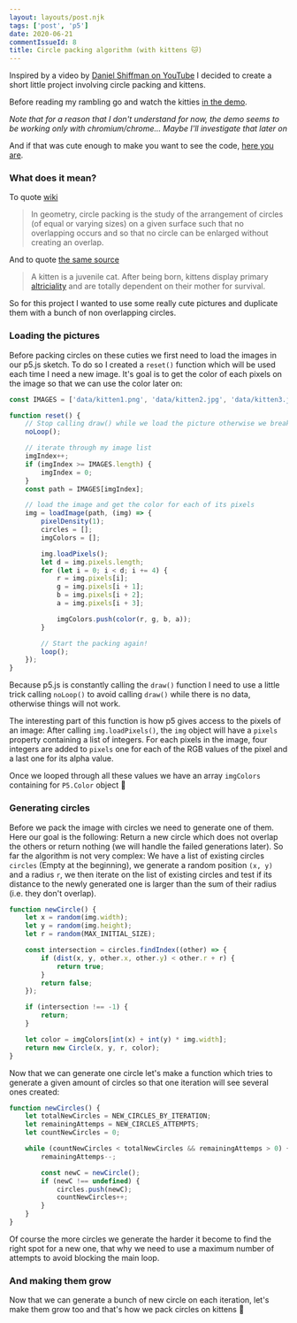 ```yaml
---
layout: layouts/post.njk
tags: ['post', 'p5']
date: 2020-06-21
commentIssueId: 8
title: Circle packing algorithm (with kittens 🐱)
---
```


Inspired by a video by [Daniel Shiffman on YouTube](https://www.youtube.com/channel/UCvjgXvBlbQiydffZU7m1_aw) I decided to create a short little project involving circle packing and kittens.

Before reading my rambling go and watch the kitties [in the demo](https://statox.github.io/p5-circles/).

_Note that for a reason that I don't understand for now, the demo seems to be working only with chromium/chrome... Maybe I'll investigate that later on_

And if that was cute enough to make you want to see the code, [here you are](https://github.com/statox/p5-circles).

### What does it mean?

To quote [wiki](https://en.wikipedia.org/wiki/Circle_packing)

> In geometry, circle packing is the study of the arrangement of circles (of equal or varying sizes) on a given surface such that no overlapping occurs and so that no circle can be enlarged without creating an overlap.

And to quote [the same source](https://en.wikipedia.org/wiki/Kitten)

> A kitten is a juvenile cat. After being born, kittens display primary [altriciality](https://en.wikipedia.org/wiki/Altriciality) and are totally dependent on their mother for survival.

So for this project I wanted to use some really cute pictures and duplicate them with a bunch of non overlapping circles.

### Loading the pictures

Before packing circles on these cuties we first need to load the images in our p5.js sketch. To do so I created a `reset()` function which will be used each time I need a new image. It's goal is to get the color of each pixels on the image so that we can use the color later on:

```js
const IMAGES = ['data/kitten1.png', 'data/kitten2.jpg', 'data/kitten3.jpg'];

function reset() {
    // Stop calling draw() while we load the picture otherwise we break everything
    noLoop();

    // iterate through my image list
    imgIndex++;
    if (imgIndex >= IMAGES.length) {
        imgIndex = 0;
    }
    const path = IMAGES[imgIndex];

    // load the image and get the color for each of its pixels
    img = loadImage(path, (img) => {
        pixelDensity(1);
        circles = [];
        imgColors = [];

        img.loadPixels();
        let d = img.pixels.length;
        for (let i = 0; i < d; i += 4) {
            r = img.pixels[i];
            g = img.pixels[i + 1];
            b = img.pixels[i + 2];
            a = img.pixels[i + 3];

            imgColors.push(color(r, g, b, a));
        }

        // Start the packing again!
        loop();
    });
}
```

Because p5.js is constantly calling the `draw()` function I need to use a little trick calling `noLoop()` to avoid calling `draw()` while there is no data, otherwise things will not work.

The interesting part of this function is how p5 gives access to the pixels of an image: After calling `img.loadPixels()`, the `img` object will have a `pixels` property containing a list of integers. For each pixels in the image, four integers are added to `pixels` one for each of the RGB values of the pixel and a last one for its alpha value.

Once we looped through all these values we have an array `imgColors` containing for `P5.Color` object :tada:

### Generating circles

Before we pack the image with circles we need to generate one of them. Here our goal is the following: Return a new circle which does not overlap the others or return nothing (we will handle the failed generations later). So far the algorithm is not very complex: We have a list of existing circles `circles` (Empty at the beginning), we generate a random position `(x, y)` and a radius `r`, we then iterate on the list of existing circles and test if its distance to the newly generated one is larger than the sum of their radius (i.e. they don't overlap).

```js
function newCircle() {
    let x = random(img.width);
    let y = random(img.height);
    let r = random(MAX_INITIAL_SIZE);

    const intersection = circles.findIndex((other) => {
        if (dist(x, y, other.x, other.y) < other.r + r) {
            return true;
        }
        return false;
    });

    if (intersection !== -1) {
        return;
    }

    let color = imgColors[int(x) + int(y) * img.width];
    return new Circle(x, y, r, color);
}
```

Now that we can generate one circle let's make a function which tries to generate a given amount of circles so that one iteration will see several ones created:

```js
function newCircles() {
    let totalNewCircles = NEW_CIRCLES_BY_ITERATION;
    let remainingAttemps = NEW_CIRCLES_ATTEMPTS;
    let countNewCircles = 0;

    while (countNewCircles < totalNewCircles && remainingAttemps > 0) {
        remainingAttemps--;

        const newC = newCircle();
        if (newC !== undefined) {
            circles.push(newC);
            countNewCircles++;
        }
    }
}
```

Of course the more circles we generate the harder it become to find the right spot for a new one, that why we need to use a maximum number of attempts to avoid blocking the main loop.

### And making them grow

Now that we can generate a bunch of new circle on each iteration, let's make them grow too and that's how we pack circles on kittens :muscle:
